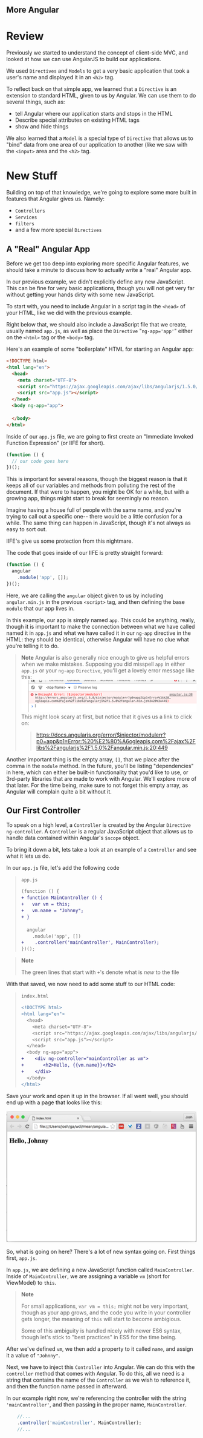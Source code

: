 More Angular
----------

# Review
Previously we started to understand the concept of client-side MVC, and looked
at how we can use AngularJS to build our applications.

We used `Directives` and `Models` to get a very basic application that took a
user's name and displayed it in an `<h2>` tag.

To reflect back on that simple app, we learned that a `Directive` is an
extension to standard HTML, given to us by Angular. We can use them to do
several things, such as:

* tell Angular where our application starts and stops in the HTML
* Describe special attributes on existing HTML tags
* show and hide things

We also learned that a `Model` is a special type of `Directive` that allows us
to "bind" data from one area of our application to another (like we saw with the
`<input>` area and the `<h2>` tag.

# New Stuff
Building on top of that knowledge, we're going to explore some more built in
features that Angular gives us. Namely:

* `Controllers`
* `Services`
* `filters`
* and a few more special `Directives`

## A "Real" Angular App
Before we get too deep into exploring more specific Angular features, we should
take a minute to discuss how to actually write a "real" Angular app.

In our previous example, we didn't explicitly define any new JavaScript. This
can be fine for very basic applications, though you will not get very far
without getting your hands dirty with some new JavaScript.

To start with, you need to include Angular in a script tag in the `<head>` of
your HTML, like we did with the previous example.

Right below that, we should also include a JavaScript file that we create,
usually named `app.js`, as well as place the `Directive` "`ng-app='app'`" either
on the `<html>` tag or the `<body>` tag.

Here's an example of some "boilerplate" HTML for starting an Angular app:

```html
<!DOCTYPE html>
<html lang="en">
  <head>
    <meta charset="UTF-8">
    <script src="https://ajax.googleapis.com/ajax/libs/angularjs/1.5.0/angular.min.js"></script> 
    <script src="app.js"></script> 
  </head>
  <body ng-app="app">

  </body>
</html>
```

Inside of our `app.js` file, we are going to first create an "Immediate Invoked
Function Expression" (or IIFE for short).

```javascript
(function () {
  // our code goes here
})();
```

This is important for several reasons, though the biggest reason is that it
keeps all of our variables and methods from polluting the rest of the document.
If that were to happen, you might be OK for a while, but with a growing app,
things might start to break for seemingly no reason.

Imagine having a house full of people with the same name, and you're trying to
call out a specific one-- there would be a little confusion for a while. The
same thing can happen in JavaScript, though it's not always as easy to sort out.

IIFE's give us some protection from this nightmare.

The code that goes inside of our IIFE is pretty straight forward:

```javascript
(function () {
  angular
    .module('app', []);
})();
```
Here, we are calling the `angular` object given to us by including
`angular.min.js` in the previous `<script>` tag, and then defining the base
`module` that our app lives in.

In this example, our app is simply named `app`. This could be anything, really,
though it is important to make the connection between what we have called named
it in `app.js` and what we have called it in our `ng-app` directive in the HTML:
they should be identical, otherwise Angular will have no clue what you're
telling it to do.

> **Note**
> Angular is also generally nice enough to give us helpful errors when we make
> mistakes. Supposing you did misspell `app` in either `app.js` or your `ng-app`
> `Directive`, you'll get a lovely error message like this:
> ![App Error](app-error.png)
> This might look scary at first, but notice that it gives us a link to click
> on:
> > https://docs.angularjs.org/error/$injector/modulerr?p0=app&p1=Error:%20%E2%80%A6ogleapis.com%2Fajax%2Flibs%2Fangularjs%2F1.5.0%2Fangular.min.js:20:449

Another important thing is the empty array, `[]`, that we place after the comma
in the `module` method. In the future, you'll be listing "dependencies" in here,
which can either be built-in functionality that you'd like to use, or 3rd-party
libraries that are made to work with Angular. We'll explore more of that later.
For the time being, make sure to not forget this empty array, as Angular will
complain quite a bit without it.

## Our First Controller

To speak on a high level, a `Controller` is created by the Angular `Directive`
`ng-controller`. A `Controller` is a regular JavaScript object that allows us to
handle data contained within Angular's `$scope` object.

To bring it down a bit, lets take a look at an example of a `Controller` and see
what it lets us do.

In our `app.js` file, let's add the following code

> `app.js`
> ```diff
> (function () {
> + function MainController () {
> +   var vm = this;
> +   vm.name = "Johnny";
> + }
> 
>   angular
>     .module('app', [])
> +    .controller('mainController', MainController);
> })();
> ```

> **Note**
>
> The green lines that start with `+`'s denote what is *new* to the file

With that saved, we now need to add some stuff to our HTML code:

> `index.html`
> ```diff
> <!DOCTYPE html>
> <html lang="en">
>   <head>
>     <meta charset="UTF-8">
>     <script src="https://ajax.googleapis.com/ajax/libs/angularjs/1.5.0/angular.min.js"></script> 
>     <script src="app.js"></script> 
>   </head>
>   <body ng-app="app">
> +    <div ng-controller="mainController as vm">
> +       <h2>Hello, {{vm.name}}</h2>
> +    </div>
>   </body>
> </html>
> ```

Save your work and open it up in the browser. If all went well, you should end
up with a page that looks like this:

![First Controller Demo](first-controller.png)

So, what is going on here? There's a lot of new syntax going on. First things
first, `app.js`.

In `app.js`, we are defining a new JavaScript function called `MainController`.
Inside of `MainController`, we are assigning a variable `vm` (short for
ViewModel) to `this`.

> **Note**
>
> For small applications, `var vm = this;` might not be very important, though
> as your app grows, and the code you write in your controller gets longer, the
> meaning of `this` will start to become ambigious.
> 
> Some of this ambiguity is handled nicely with newer ES6 syntax, though let's
> stick to "best practices" in ES5 for the time being.

After we've defined `vm`, we then add a property to it called `name`, and assign
it a value of `"Johnny"`.

Next, we have to inject this `Controller` into Angular. We can do this with the
`controller` method that comes with Angular. To do this, all we need is a string
that contains the name of the `Controller` as we wish to reference it, and then
the function name passed in afterward.

In our example right now, we're referencing the controller with the string
`'mainController'`, and then passing in the proper name, `MainController`.

```javascript
    //...
    .controller('mainController', MainController);
    //...
```
